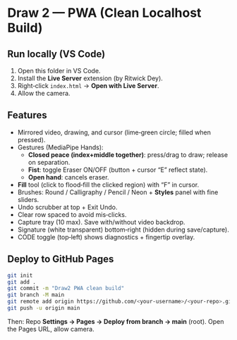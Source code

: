 # Draw 2 — PWA (Clean Localhost Build)

## Run locally (VS Code)
1. Open this folder in VS Code.
2. Install the **Live Server** extension (by Ritwick Dey).
3. Right‑click `index.html` → **Open with Live Server**.
4. Allow the camera.

## Features
- Mirrored video, drawing, and cursor (lime‑green circle; filled when pressed).
- Gestures (MediaPipe Hands):
  - **Closed peace (index+middle together)**: press/drag to draw; release on separation.
  - **Fist**: toggle Eraser ON/OFF (button + cursor “E” reflect state).
  - **Open hand**: cancels eraser.
- **Fill** tool (click to flood‑fill the clicked region) with “F” in cursor.
- Brushes: Round / Calligraphy / Pencil / Neon + **Styles** panel with fine sliders.
- Undo scrubber at top + Exit Undo.
- Clear row spaced to avoid mis‑clicks.
- Capture tray (10 max). Save with/without video backdrop.
- Signature (white transparent) bottom‑right (hidden during save/capture).
- CODE toggle (top‑left) shows diagnostics + fingertip overlay.

## Deploy to GitHub Pages
```bash
git init
git add .
git commit -m "Draw2 PWA clean build"
git branch -M main
git remote add origin https://github.com/<your-username>/<your-repo>.git
git push -u origin main
```
Then: Repo **Settings → Pages → Deploy from branch → main** (root). Open the Pages URL, allow camera.
